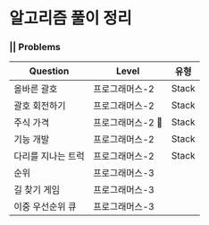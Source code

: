 # 알고리즘 풀이 정리 

### || Problems   

Question | Level | 유형
---------|----------|---------
 올바른 괄호 | 프로그래머스-2 | Stack
 괄호 회전하기 | 프로그래머스-2 | Stack
 주식 가격 | 프로그래머스-2 🔎| Stack
 기능 개발 | 프로그래머스-2|Stack
 다리를 지나는 트럭 |프로그래머스-2 |Stack
 순위|프로그래머스-3 |
 길 찾기 게임 |프로그래머스-3 | 
 이중 우선순위 큐 | 프로그래머스-3|
